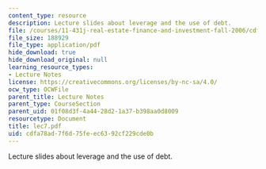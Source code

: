 ```yaml
---
content_type: resource
description: Lecture slides about leverage and the use of debt.
file: /courses/11-431j-real-estate-finance-and-investment-fall-2006/cdfa78ad7f6d75feec6392cf229cde0b_lec7.pdf
file_size: 188929
file_type: application/pdf
hide_download: true
hide_download_original: null
learning_resource_types:
- Lecture Notes
license: https://creativecommons.org/licenses/by-nc-sa/4.0/
ocw_type: OCWFile
parent_title: Lecture Notes
parent_type: CourseSection
parent_uid: 01f08d3f-4a44-28d2-1a37-b398aa0d8009
resourcetype: Document
title: lec7.pdf
uid: cdfa78ad-7f6d-75fe-ec63-92cf229cde0b
---
```

Lecture slides about leverage and the use of debt.